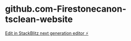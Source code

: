 # github.com-Firestonecanon-tsclean-website

[Edit in StackBlitz next generation editor ⚡️](https://stackblitz.com/~/github.com/Firestonecanon/github.com-Firestonecanon-tsclean-website)